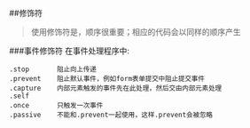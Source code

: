 ##修饰符
>使用修饰符是，顺序很重要；相应的代码会以同样的顺序产生

###事件修饰符
在事件处理程序中:
```
.stop       阻止向上传递
.prevent    阻止默认事件，例如form表单提交中阻止提交事件
.capture    内部元素触发的事件先在此处理，然后交由内部元素处理
.self       
.once       只触发一次事件
.passive    不能和.prevent一起使用，这样.prevent会被忽略
```
